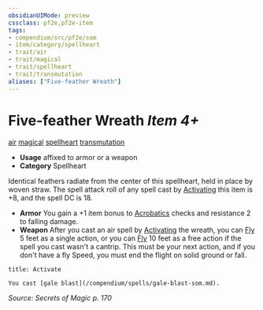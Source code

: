 ```yaml
---
obsidianUIMode: preview
cssclass: pf2e,pf2e-item
tags:
- compendium/src/pf2e/som
- item/category/spellheart
- trait/air
- trait/magical
- trait/spellheart
- trait/transmutation
aliases: ["Five-feather Wreath"]
---
```

# Five-feather Wreath *Item 4+*  
[air](/rules/traits/air.md)  [magical](/rules/traits/magical.md)  [spellheart](/rules/traits/spellheart-som.md)  [transmutation](/rules/traits/transmutation.md)  

- **Usage** affixed to armor or a weapon
- **Category** Spellheart

Identical feathers radiate from the center of this spellheart, held in place by woven straw. The spell attack roll of any spell cast by [Activating](/rules/actions/activate-an-item.md) this item is +8, and the spell DC is 18.

- **Armor** You gain a +1 item bonus to [Acrobatics](/compendium/skills.md#Acrobatics) checks and resistance 2 to falling damage.
- **Weapon** After you cast an air spell by [Activating](/rules/actions/activate-an-item.md) the wreath, you can [Fly](/rules/actions/fly.md) 5 feet as a single action, or you can [Fly](/rules/actions/fly.md) 10 feet as a free action if the spell you cast wasn't a cantrip. This must be your next action, and if you don't have a fly Speed, you must end the flight on solid ground or fall.

```ad-embed-ability
title: Activate

You cast [gale blast](/compendium/spells/gale-blast-som.md).
```

*Source: Secrets of Magic p. 170*